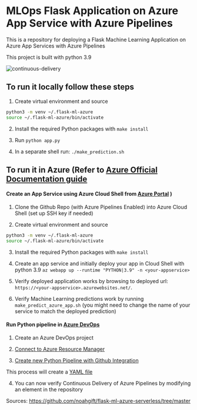 # MLOps Flask Application on Azure App Service with Azure Pipelines 
This is a repository for deploying a Flask Machine Learning Application on Azure App Services with Azure Pipelines


This project is built with python 3.9


![continuous-delivery](https://user-images.githubusercontent.com/58792/85061538-f7352780-b174-11ea-8001-b0561c5bad73.jpg)



## To run it locally follow these steps

1.  Create virtual environment and source

```bash
python3 -m venv ~/.flask-ml-azure
source ~/.flask-ml-azure/bin/activate
```

2.  Install the required Python packages with `make install`

3.  Run `python app.py`

4.  In a separate shell run: `./make_prediction.sh`


## To run it in Azure (Refer to [Azure Official Documentation guide](https://docs.microsoft.com/en-us/azure/devops/pipelines/ecosystems/python-webapp?view=azure-devops)


#### Create an App Service using Azure Cloud Shell from [Azure Portal](https://portal.azure.com/#home) )

1.  Clone the Github Repo (with Azure Pipelines Enabled) into Azure Cloud Shell (set up SSH key if needed)

2.  Create virtual environment and source 

```bash
python3 -m venv ~/.flask-ml-azure
source ~/.flask-ml-azure/bin/activate
```

3.  Install the required Python packages with `make install`

4.  Create an app service and initially deploy your app in Cloud Shell with python 3.9 `az webapp up --runtime "PYTHON|3.9" -n <your-appservice>`

5.  Verify deployed application works by browsing to deployed url: `https://<your-appservice>.azurewebsites.net/`.

6.  Verify Machine Learning predictions work by running `make_predict_azure_app.sh` (you might need to change the name of your service to match the deployed prediction)

#### Run Python pipeline in [Azure DevOps](https://dev.azure.com/christelleren)

1.  Create an Azure DevOps project

2.  [Connect to Azure Resource Manager](https://learn.microsoft.com/en-us/azure/devops/pipelines/ecosystems/python-webapp?view=azure-devops#create-an-azure-devops-project-and-connect-to-azure)

3.  [Create new Python Pipeline with Github Integration](https://learn.microsoft.com/en-us/azure/devops/pipelines/ecosystems/python-webapp?view=azure-devops#create-a-python-specific-pipeline-to-deploy-to-app-service)

This process will create a [YAML file](https://docs.microsoft.com/en-us/azure/devops/pipelines/ecosystems/python-webapp?view=azure-devops#yaml-pipeline-explained)

4. You can now verify Continuous Delivery of Azure Pipelines by modifying an element in the repository


Sources: 
https://github.com/noahgift/flask-ml-azure-serverless/tree/master
